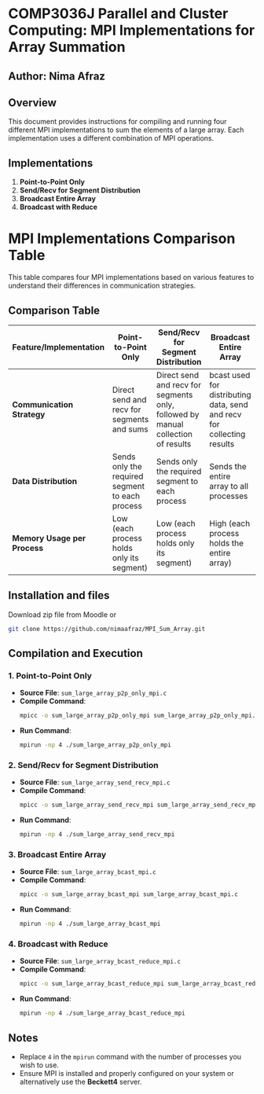 
# COMP3036J Parallel and Cluster Computing: MPI Implementations for Array Summation
## Author: Nima Afraz
## Overview
This document provides instructions for compiling and running four different MPI implementations to sum the elements of a large array. Each implementation uses a different combination of MPI operations.

## Implementations
1. **Point-to-Point Only**
2. **Send/Recv for Segment Distribution**
3. **Broadcast Entire Array**
4. **Broadcast with Reduce**

# MPI Implementations Comparison Table

This table compares four MPI implementations based on various features to understand their differences in communication strategies.

## Comparison Table

| Feature/Implementation             | Point-to-Point Only                          | Send/Recv for Segment Distribution            | Broadcast Entire Array                       | Broadcast with Reduce                        |
|------------------------------------|---------------------------------------------|----------------------------------------------|---------------------------------------------|---------------------------------------------|
| **Communication Strategy**         | Direct send and recv for segments and sums | Direct send and recv for segments only, followed by manual collection of results | bcast used for distributing data, send and recv for collecting results | bcast for distribution, reduce for summing results |
| **Data Distribution**              | Sends only the required segment to each process | Sends only the required segment to each process | Sends the entire array to all processes     | Sends the entire array to all processes     |
| **Memory Usage per Process**       | Low (each process holds only its segment)   | Low (each process holds only its segment)    | High (each process holds the entire array)  | High (each process holds the entire array)  |



## Installation and files

Download zip file from Moodle or 

 ```bash
git clone https://github.com/nimaafraz/MPI_Sum_Array.git
  ```

## Compilation and Execution

### 1. Point-to-Point Only
- **Source File**: `sum_large_array_p2p_only_mpi.c`
- **Compile Command**:
  ```bash
  mpicc -o sum_large_array_p2p_only_mpi sum_large_array_p2p_only_mpi.c
  ```
- **Run Command**:
  ```bash
  mpirun -np 4 ./sum_large_array_p2p_only_mpi
  ```

### 2. Send/Recv for Segment Distribution
- **Source File**: `sum_large_array_send_recv_mpi.c`
- **Compile Command**:
  ```bash
  mpicc -o sum_large_array_send_recv_mpi sum_large_array_send_recv_mpi.c
  ```
- **Run Command**:
  ```bash
  mpirun -np 4 ./sum_large_array_send_recv_mpi
  ```

### 3. Broadcast Entire Array
- **Source File**: `sum_large_array_bcast_mpi.c`
- **Compile Command**:
  ```bash
  mpicc -o sum_large_array_bcast_mpi sum_large_array_bcast_mpi.c
  ```
- **Run Command**:
  ```bash
  mpirun -np 4 ./sum_large_array_bcast_mpi
  ```

### 4. Broadcast with Reduce
- **Source File**: `sum_large_array_bcast_reduce_mpi.c`
- **Compile Command**:
  ```bash
  mpicc -o sum_large_array_bcast_reduce_mpi sum_large_array_bcast_reduce_mpi.c
  ```
- **Run Command**:
  ```bash
  mpirun -np 4 ./sum_large_array_bcast_reduce_mpi
  ```



## Notes
- Replace `4` in the `mpirun` command with the number of processes you wish to use.
- Ensure MPI is installed and properly configured on your system or alternatively use the **Beckett4** server.



